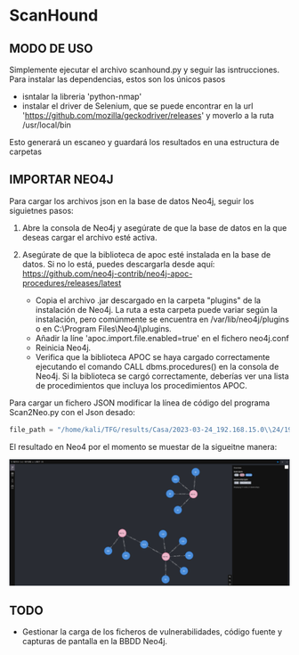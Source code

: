 # ScanHound

## MODO DE USO

Simplemente ejecutar el archivo scanhound.py y seguir las isntrucciones. Para instalar las dependencias, estos son los únicos pasos 
- isntalar la libreria 'python-nmap'
- instalar el driver de Selenium, que se puede encontrar en la url 'https://github.com/mozilla/geckodriver/releases' y moverlo a la ruta /usr/local/bin

Esto generará un escaneo y guardará los resultados en una estructura de carpetas

## IMPORTAR NEO4J

Para cargar los archivos json en la base de datos Neo4j, seguir los siguietnes pasos:

1. Abre la consola de Neo4j y asegúrate de que la base de datos en la que deseas cargar el archivo esté activa.

2. Asegúrate de que la biblioteca de apoc esté instalada en la base de datos. Si no lo está, puedes descargarla desde aquí: https://github.com/neo4j-contrib/neo4j-apoc-procedures/releases/latest
    - Copia el archivo .jar descargado en la carpeta "plugins" de la instalación de Neo4j. La ruta a esta carpeta puede variar según la instalación, pero comúnmente se encuentra en /var/lib/neo4j/plugins o en C:\Program Files\Neo4j\plugins.
    - Añadir la líne 'apoc.import.file.enabled=true' en el fichero neo4j.conf
    - Reinicia Neo4j.
    - Verifica que la biblioteca APOC se haya cargado correctamente ejecutando el comando CALL dbms.procedures() en la consola de Neo4j. Si la biblioteca se cargó correctamente, deberías ver una lista de procedimientos que incluya los procedimientos APOC.

Para cargar un fichero JSON modificar la línea de código del programa Scan2Neo.py con el Json desado:

```python
file_path = "/home/kali/TFG/results/Casa/2023-03-24_192.168.15.0\\24/192.168.15.0\\25.json"
```
El resultado en Neo4 por el momento se muestar de la sigueitne manera:

![Alt text](https://github.com/jor6PS/ScanHound/blob/main/images/grafo_scanhound.png?raw=true "Estado actual")

## TODO

- Gestionar la carga de los ficheros de vulnerabilidades, código fuente y capturas de pantalla en la BBDD Neo4j.
